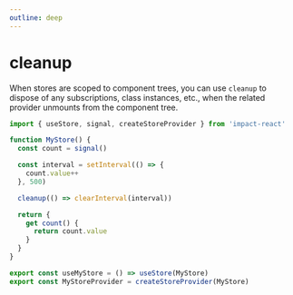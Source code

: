 ```yaml
---
outline: deep
---
```


# cleanup

When stores are scoped to component trees, you can use `cleanup` to dispose of any subscriptions, class instances, etc., when the related provider unmounts from the component tree.

```ts
import { useStore, signal, createStoreProvider } from 'impact-react'

function MyStore() {
  const count = signal()

  const interval = setInterval(() => {
    count.value++
  }, 500)

  cleanup(() => clearInterval(interval))

  return {
    get count() {
      return count.value
    }
  }
}

export const useMyStore = () => useStore(MyStore)
export const MyStoreProvider = createStoreProvider(MyStore)
```
